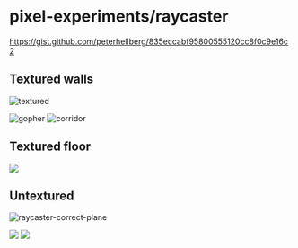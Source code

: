 # pixel-experiments/raycaster

https://gist.github.com/peterhellberg/835eccabf95800555120cc8f0c9e16c2

## Textured walls

![textured](https://user-images.githubusercontent.com/565124/31828029-798e6620-b5b9-11e7-96b7-fda540755745.gif)

![gopher](https://user-images.githubusercontent.com/565124/34686123-ed3a9d02-f4aa-11e7-864d-1942eefd18a4.png)
![corridor](https://user-images.githubusercontent.com/565124/31827817-d0f6f9f0-b5b8-11e7-9f1a-0fda948369db.png)

## Textured floor

![](https://camo.githubusercontent.com/a6cee30a3c869d4214cf296648bbfc6b5d61d64e/68747470733a2f2f6173736574732e63372e73652f73637265656e73686f74732f7261796361737465722d74657874757265642d32303137313031392d3231323233312e706e67)

## Untextured

![raycaster-correct-plane](https://user-images.githubusercontent.com/565124/31767008-dcb79532-b4c9-11e7-89dd-7dbb7efddae7.gif)

![](https://user-images.githubusercontent.com/565124/31748193-a3f5a61a-b471-11e7-8840-e49b1d9e475d.png)
![](https://user-images.githubusercontent.com/565124/31748194-a4209032-b471-11e7-8a8b-b747121f7e6c.png)
